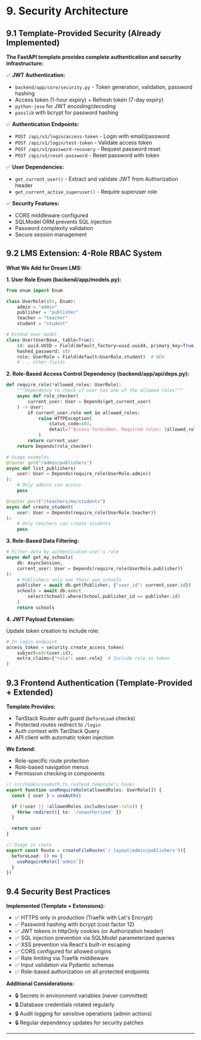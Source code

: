 # 9. Security Architecture

## 9.1 Template-Provided Security (Already Implemented)

**The FastAPI template provides complete authentication and security infrastructure:**

✅ **JWT Authentication:**
- `backend/app/core/security.py` - Token generation, validation, password hashing
- Access token (1-hour expiry) + Refresh token (7-day expiry)
- `python-jose` for JWT encoding/decoding
- `passlib` with bcrypt for password hashing

✅ **Authentication Endpoints:**
- `POST /api/v1/login/access-token` - Login with email/password
- `POST /api/v1/login/test-token` - Validate access token
- `POST /api/v1/password-recovery` - Request password reset
- `POST /api/v1/reset-password` - Reset password with token

✅ **User Dependencies:**
- `get_current_user()` - Extract and validate JWT from Authorization header
- `get_current_active_superuser()` - Require superuser role

✅ **Security Features:**
- CORS middleware configured
- SQLModel ORM prevents SQL injection
- Password complexity validation
- Secure session management

## 9.2 LMS Extension: 4-Role RBAC System

**What We Add for Dream LMS:**

**1. User Role Enum (backend/app/models.py):**

```python
from enum import Enum

class UserRole(str, Enum):
    admin = "admin"
    publisher = "publisher"
    teacher = "teacher"
    student = "student"

# Extend User model
class User(UserBase, table=True):
    id: uuid.UUID = Field(default_factory=uuid.uuid4, primary_key=True)
    hashed_password: str
    role: UserRole = Field(default=UserRole.student)  # NEW
    # ... other fields
```

**2. Role-Based Access Control Dependency (backend/app/api/deps.py):**

```python
def require_role(*allowed_roles: UserRole):
    """Dependency to check if user has one of the allowed roles"""
    async def role_checker(
        current_user: User = Depends(get_current_user)
    ) -> User:
        if current_user.role not in allowed_roles:
            raise HTTPException(
                status_code=403,
                detail=f"Access forbidden. Required roles: {allowed_roles}"
            )
        return current_user
    return Depends(role_checker)

# Usage examples
@router.get("/admin/publishers")
async def list_publishers(
    user: User = Depends(require_role(UserRole.admin))
):
    # Only admins can access
    pass

@router.post("/teachers/me/students")
async def create_student(
    user: User = Depends(require_role(UserRole.teacher))
):
    # Only teachers can create students
    pass
```

**3. Role-Based Data Filtering:**

```python
# Filter data by authenticated user's role
async def get_my_schools(
    db: AsyncSession,
    current_user: User = Depends(require_role(UserRole.publisher))
):
    # Publishers only see their own schools
    publisher = await db.get(Publisher, {"user_id": current_user.id})
    schools = await db.exec(
        select(School).where(School.publisher_id == publisher.id)
    )
    return schools
```

**4. JWT Payload Extension:**

Update token creation to include role:

```python
# In login endpoint
access_token = security.create_access_token(
    subject=str(user.id),
    extra_claims={"role": user.role}  # Include role in token
)
```

## 9.3 Frontend Authentication (Template-Provided + Extended)

**Template Provides:**
- TanStack Router auth guard (`beforeLoad` checks)
- Protected routes redirect to `/login`
- Auth context with TanStack Query
- API client with automatic token injection

**We Extend:**
- Role-specific route protection
- Role-based navigation menus
- Permission checking in components

```typescript
// src/hooks/useAuth.ts (extend template's hook)
export function useRequireRole(allowedRoles: UserRole[]) {
  const { user } = useAuth()

  if (!user || !allowedRoles.includes(user.role)) {
    throw redirect({ to: '/unauthorized' })
  }

  return user
}

// Usage in route
export const Route = createFileRoute('/_layout/admin/publishers')({
  beforeLoad: () => {
    useRequireRole(['admin'])
  }
})
```

## 9.4 Security Best Practices

**Implemented (Template + Extensions):**
- ✅ HTTPS only in production (Traefik with Let's Encrypt)
- ✅ Password hashing with bcrypt (cost factor 12)
- ✅ JWT tokens in httpOnly cookies (or Authorization header)
- ✅ SQL injection prevention via SQLModel parameterized queries
- ✅ XSS prevention via React's built-in escaping
- ✅ CORS configured for allowed origins
- ✅ Rate limiting via Traefik middleware
- ✅ Input validation via Pydantic schemas
- ✅ Role-based authorization on all protected endpoints

**Additional Considerations:**
- 🔒 Secrets in environment variables (never committed)
- 🔒 Database credentials rotated regularly
- 🔒 Audit logging for sensitive operations (admin actions)
- 🔒 Regular dependency updates for security patches

---
